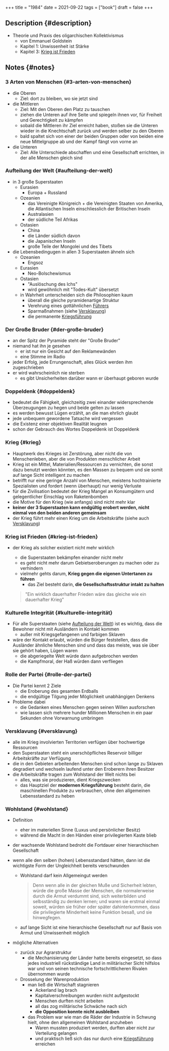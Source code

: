 +++
title = "1984"
date = 2021-09-22
tags = ["book"]
draft = false
+++

## Description {#description}

-   Theorie und Praxis des oligarchischen Kollektivismus
    -   von Emmanuel Goldstein
    -   Kapitel 1: Unwissenheit ist Stärke
    -   Kapitel 3: [Krieg ist Frieden](#krieg-ist-frieden)


## Notes {#notes}


### 3 Arten von Menschen {#3-arten-von-menschen}

-   die Oberen
    -   Ziel: dort zu bleiben, wo sie jetzt sind
-   die Mittleren
    -   Ziel: Mit den Oberen den Platz zu tauschen
    -   ziehen die Unteren auf ihre Seite und spiegeln ihnen vor, für Freiheit und Gerechtigkeit zu kämpfen
    -   sobald die Mittleren ihr Ziel erreicht haben, stoßen sie die Unteren wieder in die Knechtschaft zurück und werden selber zu den Oberen
    -   bald spaltet sich von einer der beiden Gruppen oder von beiden eine neue Mittelgruppe ab und der Kampf fängt von vorne an
-   die Unteren
    -   Ziel: Alle Unterschiede abschaffen und eine Gesellschaft errichten, in der alle Menschen gleich sind


### Aufteilung der Welt {#aufteilung-der-welt}

-   in 3 große Superstaaten
    -   Eurasien
        -   Europa + Russland
    -   Ozeanien
        -   das Vereinigte Königreich + die Vereinigten Staaten von Amerika, die Atlantischen Inseln einschliesslich der Britischen Inseln
        -   Australasien
        -   der südliche Teil Afrikas
    -   Ostasien
        -   China
        -   die Länder südlich davon
        -   die Japanischen Inseln
        -   große Teile der Mongolei und des Tibets
-   die Lebensbedingugen in allen 3 Superstaaten ähneln sich
    -   Ozeanien
        -   Engsoz
    -   Eurasien
        -   Neo-Bolschewismus
    -   Ostasien
        -   "Auslöschung des Ichs"
        -   wird gewöhnlich mit "Todes-Kult" übersetzt
    -   in Wahrheit unterscheiden sich die Philosophien kaum
        -   überall die gleiche pyramidenartige Struktur
        -   Verehrung eines gottähnlichen [Führers](#der-große-bruder)
        -   Sparmaßnahmen (siehe [Versklavung](#versklavung))
        -   die permanente [Kriegsführung](#krieg)


### Der Große Bruder {#der-große-bruder}

-   an der Spitz der Pyramide steht der "Große Bruder"
-   niemand hat ihn je gesehen
    -   er ist nur ein Gesicht auf den Reklamewänden
    -   eine Stimme im Radio
-   jeder Erfolg, jede Errungenschaft, alles Glück werden ihm zugeschrieben
-   er wird wahrscheinlich nie sterben
    -   es gibt Unsicherheiten darüber wann er überhaupt geboren wurde


### Doppeldenk {#doppeldenk}

-   bedeutet die Fähigkeit, gleichzeitig zwei einander widersprechende Überzeugungen zu hegen und beide gelten zu lassen
-   es werden bewusst Lügen erzählt, an die man ehrlich glaubt
-   jede unbequem gewordene Tatsache wird vergessen
-   die Existenz einer objektiven Realität leugnen
-   schon der Gebrauch des Wortes Doppeldenk ist Doppeldenk


### Krieg {#krieg}

-   Hauptwerk des Krieges ist Zerstörung, aber nicht die von Menschenleben, aber die von Produkten menschlicher Arbeit
-   Krieg ist ein Mittel, Materialien/Ressourcen zu vernichten, die sonst dazu benutzt werden könnten, es den Massen zu bequem und sie somit auf lange Sicht intelligent zu machen
-   betrifft nur eine geringe Anzahl von Menschen, meistens hochtrainierte Spezialisten und fordert (wenn überhaupt) nur wenig Verluste
-   für die Zivilisation bedeutet der Krieg Mangel an Konsumgütern und gelegentlicher Einschlag von Raketenbomben
-   die Motive für den Krieg (wie anfangs) sind nicht mehr klar
-   **keiner der 3 Superstaaten kann endgültig erobert werden, nicht einmal von den beiden anderen gemeinsam**
-   der Krieg führt mehr einen Krieg um die Arbeitskräfte (siehe auch [Versklavung](#versklavung))


### Krieg ist Frieden {#krieg-ist-frieden}

-   der Krieg als solcher existiert nicht mehr wirklich

    -   die Superstaaten bekämpfen einander nicht mehr
    -   es geht nicht mehr darum Gebietseroberungen zu machen oder zu verhindern
    -   vielmehr gehts darum, **Krieg gegen die eigenen Untertanen zu führen**
        -   das Ziel besteht darin, **die Gesellschaftsstruktur intakt zu halten**

    > "Ein wirklich dauerhafter Frieden wäre das gleiche wie ein dauerhafter Krieg"


### Kulturelle Integrität {#kulturelle-integrität}

-   Für alle Superstaaten (siehe [Aufteilung der Welt](#aufteilung-der-welt)) ist es wichtig, dass die Bewohner nicht mit Ausländern in Kontakt kommen
    -   außer mit Kriegsgefangenen und farbigen Sklaven
-   wäre der Kontakt erlaubt, würden die Bürger feststellen, dass die Ausländer ähnliche Menschen sind und dass das meiste, was sie über sie gehört haben, Lügen waren
    -   die abgeriegelte Welt würde dann aufgebrochen werden
    -   die Kampfmoral, der Haß würden dann verfliegen


### Rolle der Partei {#rolle-der-partei}

-   Die Partei kennt 2 Ziele
    -   die Eroberung des gesamten Erdballs
    -   die endgültige Tilgung jeder Möglichkeit unabhängigen Denkens
-   Probleme dabei
    -   die Gedanken eines Menschen gegen seinen Willen ausforschen
    -   wie lassen sich mehrere hunder Millionen Menschen in ein paar Sekunden ohne Vorwarnung umbringen


### Versklavung {#versklavung}

-   alle im Krieg involvierten Territorien verfügen über hochwertige Ressourcen
-   den Superstaaten steht ein unerschöpfliches Reservoir billiger Arbeitskräfte zur Verfügung
-   die in den Gebieten arbeitenden Menschen sind schon lange zu Sklaven degradiert und wechseln laufend unter den Eroberern ihren Besitzer
-   die Arbeitskräfte tragen zum Wohlstand der Welt nichts bei
    -   alles, was sie produzieren, dient Kriegszwecken
    -   das Hauptziel der **modernen Kriegsführung** besteht darin, die maschinellen Produkte zu verbrauchen, ohne den allgemeinen Lebensstandard zu heben


### Wohlstand {#wohlstand}

-   Definition
    -   eher im materiellen Sinne (Luxus und persönlicher Besitz)
    -   während die Macht in den Händen einer privilegierten Kaste blieb
-   der wachsende Wohlstand bedroht die Fortdauer einer hierarchischen Gesellschaft
-   wenn alle den selben (hohen) Lebensstandard hätten, dann ist die wichtigste Form der Ungleichheit bereits verschwunden
    -   Wohlstand darf kein Allgemeingut werden

        > Denn wenn alle in der gleichen Muße und Sicherheit lebten, würde die große
        > Masse der Menschen, die normalerweise durch die Armut verdummt sind, sich
        > weiterbilden und selbsständig zu denken lernen; und waren sie erstmal einmal
        > soweit, würden sie früher oder später dahinterkommen, dass die privilegierte
        > Minderheit keine Funktion besaß, und sie hinwegfegen.

    -   auf lange Sicht ist eine hierarchische Gesellschaft nur auf Basis von Armut und Unwissenheit möglich

-   mögliche Alternativen
    -   zurück zur Agrarstruktur
        -   die Mechanisierung der Länder hatte bereits eingesetzt, so dass jedes industriell rückständige Land in militärischer Sicht hilfslos war und von seinen technische fortschrittlicheren Rivalen übernommen wurde
    -   Drosselung der Warenproduktion
        -   man ließ die Wirtschaft stagnieren
            -   Ackerland lag brach
            -   Kapitalverschreibungen wurden nicht aufgestockt
            -   Menschen durften nicht arbeiten
            -   all das zog militärische Schwäche nach sich
            -   **die Opposition konnte nicht ausbleiben**
        -   das Problem war wie man die Räder der Industrie in Schwung hielt, ohne den allgemeinen Wohlstand anzuheben
            -   Waren mussten produziert werden, durften aber nicht zur Verteilung gelangen
            -   und praktisch ließ sich das nur durch eine [Kriegsführung](#krieg) erreichen